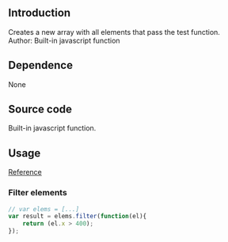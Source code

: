 ## Introduction

Creates a new array with all elements that pass the test function.  
Author: Built-in javascript function

## Dependence

None

## Source code

Built-in javascript function.

## Usage

[Reference](https://developer.mozilla.org/en-US/docs/Web/JavaScript/Reference/Global_Objects/Array/filter)

### Filter elements

```javascript
// var elems = [...]
var result = elems.filter(function(el){
    return (el.x > 400);
});
```